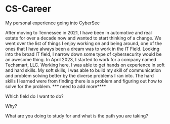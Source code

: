 # CS-Career
My personal experience going into CyberSec

After moving to Tennessee in 2021, I have been in automotive and real estate for over a decade now and wanted to start thinking of a change. We went over the list of things I enjoy working on and being around, one of the ones that I have always been a dream was to work in the IT Field. Looking into the broad IT field, I narrow down some type of cybersecurity would be an awesome thing.
In April 2023, I started to work for a company named Techsmart, LLC. Working here, I was able to get hands on experience in soft and hard skills. My soft skills, I was able to build my skill of communication and problem solving better by the diverse problems I ran into. The hard skills I learned were from finding there is a problem and figuring out how to solve for the problem. *** need to add more****

Which field do I want to do?

Why?

What are you doing to study for and what is the path you are taking?
